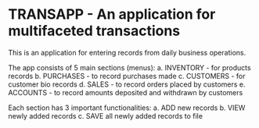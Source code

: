 # TRANSAPP - An application for multifaceted transactions

This is an application for entering records from daily business operations. 

The app consists of 5 main sections (menus): 
a. INVENTORY - for products records
b. PURCHASES - to record purchases made
c. CUSTOMERS - for customer bio records
d. SALES - to record orders placed by customers
e. ACCOUNTS - to record amounts deposited and withdrawn by customers

Each section has 3 important functionalities:
a. ADD new records
b. VIEW newly added records
c. SAVE all newly added records to file
